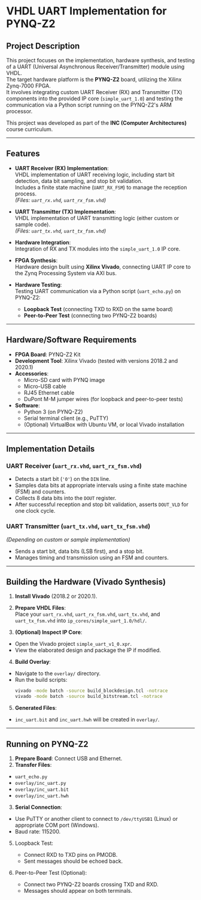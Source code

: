 # VHDL UART Implementation for PYNQ-Z2

## Project Description

This project focuses on the implementation, hardware synthesis, and testing of a UART (Universal Asynchronous Receiver/Transmitter) module using VHDL.  
The target hardware platform is the **PYNQ-Z2** board, utilizing the Xilinx Zynq-7000 FPGA.  
It involves integrating custom UART Receiver (RX) and Transmitter (TX) components into the provided IP core (`simple_uart_1.0`) and testing the communication via a Python script running on the PYNQ-Z2's ARM processor.

This project was developed as part of the **INC (Computer Architectures)** course curriculum.

---

## Features

- **UART Receiver (RX) Implementation**:  
  VHDL implementation of UART receiving logic, including start bit detection, data bit sampling, and stop bit validation.  
  Includes a finite state machine (`UART_RX_FSM`) to manage the reception process.  
  *(Files: `uart_rx.vhd`, `uart_rx_fsm.vhd`)*

- **UART Transmitter (TX) Implementation**:  
  VHDL implementation of UART transmitting logic (either custom or sample code).  
  *(Files: `uart_tx.vhd`, `uart_tx_fsm.vhd`)*

- **Hardware Integration**:  
  Integration of RX and TX modules into the `simple_uart_1.0` IP core.

- **FPGA Synthesis**:  
  Hardware design built using **Xilinx Vivado**, connecting UART IP core to the Zynq Processing System via AXI bus.

- **Hardware Testing**:  
  Testing UART communication via a Python script (`uart_echo.py`) on PYNQ-Z2:
  - **Loopback Test** (connecting TXD to RXD on the same board)
  - **Peer-to-Peer Test** (connecting two PYNQ-Z2 boards)

---

## Hardware/Software Requirements

- **FPGA Board**: PYNQ-Z2 Kit
- **Development Tool**: Xilinx Vivado (tested with versions 2018.2 and 2020.1)
- **Accessories**:
  - Micro-SD card with PYNQ image
  - Micro-USB cable
  - RJ45 Ethernet cable
  - DuPont M-M jumper wires (for loopback and peer-to-peer tests)
- **Software**:
  - Python 3 (on PYNQ-Z2)
  - Serial terminal client (e.g., PuTTY)
  - (Optional) VirtualBox with Ubuntu VM, or local Vivado installation

---

## Implementation Details

### UART Receiver (`uart_rx.vhd`, `uart_rx_fsm.vhd`)

- Detects a start bit (`'0'`) on the `DIN` line.
- Samples data bits at appropriate intervals using a finite state machine (FSM) and counters.
- Collects 8 data bits into the `DOUT` register.
- After successful reception and stop bit validation, asserts `DOUT_VLD` for one clock cycle.

### UART Transmitter (`uart_tx.vhd`, `uart_tx_fsm.vhd`)

*(Depending on custom or sample implementation)*

- Sends a start bit, data bits (LSB first), and a stop bit.
- Manages timing and transmission using an FSM and counters.

---

## Building the Hardware (Vivado Synthesis)

1. **Install Vivado** (2018.2 or 2020.1).
2. **Prepare VHDL Files**:  
   Place your `uart_rx.vhd`, `uart_rx_fsm.vhd`, `uart_tx.vhd`, and `uart_tx_fsm.vhd` into `ip_cores/simple_uart_1.0/hdl/`.

3. **(Optional) Inspect IP Core**:
  - Open the Vivado project `simple_uart_v1_0.xpr`.
  - View the elaborated design and package the IP if modified.

4. **Build Overlay**:
  - Navigate to the `overlay/` directory.
  - Run the build scripts:
    ```bash
    vivado -mode batch -source build_blockdesign.tcl -notrace
    vivado -mode batch -source build_bitstream.tcl -notrace
    ```

5. **Generated Files**:
  - `inc_uart.bit` and `inc_uart.hwh` will be created in `overlay/`.

---

## Running on PYNQ-Z2

1. **Prepare Board**: Connect USB and Ethernet.
2. **Transfer Files**:
  - `uart_echo.py`
  - `overlay/inc_uart.py`
  - `overlay/inc_uart.bit`
  - `overlay/inc_uart.hwh`

3. **Serial Connection**:
  - Use PuTTY or another client to connect to `/dev/ttyUSB1` (Linux) or appropriate COM port (Windows).
  - Baud rate: 115200.

5. Loopback Test:
   - Connect RXD to TXD pins on PMODB.
   - Sent messages should be echoed back.

6. Peer-to-Peer Test (Optional):
   - Connect two PYNQ-Z2 boards crossing TXD and RXD. 
   - Messages should appear on both terminals.
